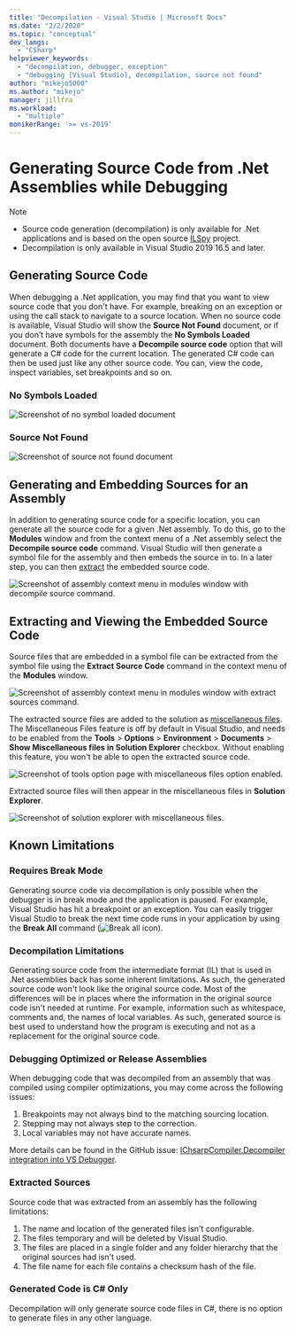 ```yaml
---
title: "Decompilation - Visual Studio | Microsoft Docs"
ms.date: "2/2/2020"
ms.topic: "conceptual"
dev_langs:
  - "CSharp"
helpviewer_keywords:
  - "decompilation, debugger, exception"
  - "debugging [Visual Studio], decompilation, source not found"
author: "mikejo5000"
ms.author: "mikejo"
manager: jillfra
ms.workload:
  - "multiple"
monikerRange: '>= vs-2019'
---
```


# Generating Source Code from .Net Assemblies while Debugging

> [!NOTE]
> * Source code generation (decompilation) is only available for .Net applications and is based on the open source [ILSpy](https://github.com/icsharpcode/ILSpy) project.
> * Decompilation is only available in Visual Studio 2019 16.5 and later.

## Generating Source Code

When debugging a .Net application, you may find that you want to view source code that you don't have. For example, breaking on an exception or using the call stack to navigate to a source location. When no source code is available, Visual Studio will show the **Source Not Found** document, or if you don’t have symbols for the assembly the **No Symbols Loaded** document. Both documents have a **Decompile source code** option that will generate a C# code for the current location. The generated C# code can then be used just like any other source code. You can, view the code, inspect variables,  set breakpoints and so on.

### No Symbols Loaded

![Screenshot of no symbol loaded document](media/decompilation-no-symbol-found.png)

### Source Not Found

![Screenshot of source not found document](media/decompilation-no-symbol-found.png)

## Generating and Embedding Sources for an Assembly

In addition to generating source code for a specific location, you can generate all the source code for a given .Net assembly. To do this, go to the **Modules** window and from the context menu of a .Net assembly select the **Decompile source code** command. Visual Studio will then generate a symbol file for the assembly and then embeds the source in to. In a later step, you can then [extract](#extracting-and-viewing-the-embedded-source-code) the embedded source code.

![Screenshot of assembly context menu in modules window with decompile source command.](media/decompilation-decompile-source-code.png)

## Extracting and Viewing the Embedded Source Code

Source files that are embedded in a symbol file can be extracted from the symbol file using the **Extract Source Code** command in the context menu of the **Modules** window.

![Screenshot of assembly context menu in modules window with extract sources command.](media/decompilation-extract-source-code.png)

The extracted source files are added to the solution as [miscellaneous files](../ide/reference/miscellaneous-files). The Miscellaneous Files feature is off by default in Visual Studio, and needs to be enabled from the **Tools** > **Options** > **Environment** > **Documents** > **Show Miscellaneous files in Solution Explorer** checkbox. Without enabling this feature, you won't be able to open the extracted source code.

![Screenshot of tools option page with miscellaneous files option enabled.](media/decompilation-tools-options-misc-files.png)

Extracted source files will then appear in the miscellaneous files in **Solution Explorer**.

![Screenshot of solution explorer with miscellaneous files.](media/decompilation-solution-explorer.png)

## Known Limitations

### Requires Break Mode

Generating source code via decompilation is only possible when the debugger is in break mode and the application is paused. For example, Visual Studio has hit a breakpoint or an exception. You can easily trigger Visual Studio to break the next time code runs in your application by using the **Break All** command (![Break all icon](media/decompilation-break-all.png)).

### Decompilation Limitations

Generating source code from the intermediate format (IL) that is used in .Net assemblies back has some inherent limitations. As such, the generated source code won't look like the original source code. Most of the differences will be in places where the information in the original source code isn't needed at runtime. For example, information such as whitespace, comments and, the names of local variables. As such, generated source is best used to understand how the program is executing and not as a replacement for the original source code.

### Debugging Optimized or Release Assemblies

When debugging code that was decompiled from an assembly that was compiled using compiler optimizations, you may come across the following issues:
1. Breakpoints may not always bind to the matching sourcing location.
1. Stepping may not always step to the correction.
1. Local variables may not have accurate names.

More details can be found in the GitHub issue: [IChsarpCompiler.Decompiler integration into VS Debugger](https://github.com/icsharpcode/ILSpy/issues/1901).

### Extracted Sources

Source code that was extracted from an assembly has the following limitations:
1. The name and location of the generated files isn't configurable.
1. The files temporary and will be deleted by Visual Studio.
1. The files are placed in a single folder and any folder hierarchy that the original sources had isn't used.
1. The file name for each file contains a checksum hash of the file.

### Generated Code is C# Only
Decompilation will only generate source code files in C#, there is no option to generate files in any other language.